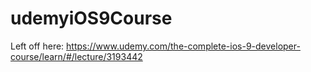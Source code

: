 # udemyiOS9Course

Left off here:
https://www.udemy.com/the-complete-ios-9-developer-course/learn/#/lecture/3193442


